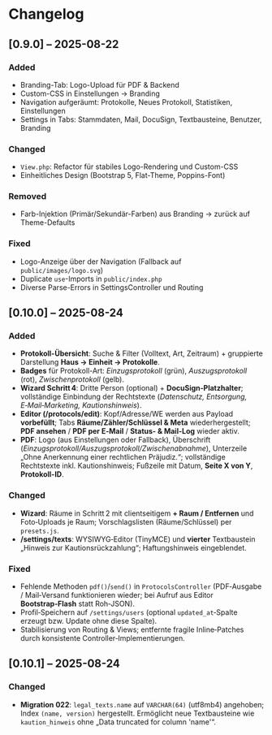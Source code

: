# Changelog

## [0.9.0] – 2025-08-22
### Added
- Branding-Tab: Logo-Upload für PDF & Backend
- Custom-CSS in Einstellungen → Branding
- Navigation aufgeräumt: Protokolle, Neues Protokoll, Statistiken, Einstellungen
- Settings in Tabs: Stammdaten, Mail, DocuSign, Textbausteine, Benutzer, Branding

### Changed
- `View.php`: Refactor für stabiles Logo-Rendering und Custom-CSS
- Einheitliches Design (Bootstrap 5, Flat-Theme, Poppins-Font)

### Removed
- Farb-Injektion (Primär/Sekundär-Farben) aus Branding → zurück auf Theme-Defaults

### Fixed
- Logo-Anzeige über der Navigation (Fallback auf `public/images/logo.svg`)
- Duplicate `use`-Imports in `public/index.php`
- Diverse Parse-Errors in SettingsController und Routing

## [0.10.0] – 2025-08-24
### Added
- **Protokoll-Übersicht**: Suche & Filter (Volltext, Art, Zeitraum) + gruppierte Darstellung **Haus → Einheit → Protokolle**.
- **Badges** für Protokoll-Art: *Einzugsprotokoll* (grün), *Auszugsprotokoll* (rot), *Zwischenprotokoll* (gelb).
- **Wizard Schritt 4**: Dritte Person (optional) + **DocuSign‑Platzhalter**; vollständige Einbindung der Rechtstexte (*Datenschutz, Entsorgung, E‑Mail‑Marketing, Kautionshinweis*).
- **Editor (/protocols/edit)**: Kopf/Adresse/WE werden aus Payload **vorbefüllt**; Tabs **Räume/Zähler/Schlüssel & Meta** wiederhergestellt; **PDF ansehen** / **PDF per E‑Mail** / **Status- & Mail-Log** wieder aktiv.
- **PDF**: Logo (aus Einstellungen oder Fallback), Überschrift (*Einzugsprotokoll/Auszugsprotokoll/Zwischenabnahme*), Unterzeile „Ohne Anerkennung einer rechtlichen Präjudiz.“; vollständige Rechtstexte inkl. Kautionshinweis; Fußzeile mit Datum, **Seite X von Y**, **Protokoll-ID**.

### Changed
- **Wizard**: Räume in Schritt 2 mit clientseitigem **+ Raum / Entfernen** und Foto‑Uploads je Raum; Vorschlagslisten (Räume/Schlüssel) per `presets.js`.
- **/settings/texts**: WYSIWYG‑Editor (TinyMCE) und **vierter** Textbaustein „Hinweis zur Kautionsrückzahlung“; Haftungshinweis eingeblendet.

### Fixed
- Fehlende Methoden `pdf()`/`send()` in `ProtocolsController` (PDF‑Ausgabe / Mail‑Versand funktionieren wieder; bei Aufruf aus Editor **Bootstrap‑Flash** statt Roh‑JSON).
- Profil‑Speichern auf `/settings/users` (optional `updated_at`‑Spalte erzeugt bzw. Update ohne diese Spalte).
- Stabilisierung von Routing & Views; entfernte fragile Inline‑Patches durch konsistente Controller‑Implementierungen.

## [0.10.1] – 2025-08-24
### Changed
- **Migration 022**: `legal_texts.name` auf `VARCHAR(64)` (utf8mb4) angehoben; Index `(name, version)` hergestellt.
  Ermöglicht neue Textbausteine wie `kaution_hinweis` ohne „Data truncated for column 'name'“.

